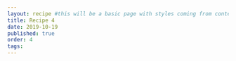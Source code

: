 ```yaml
---
layout: recipe #this will be a basic page with styles coming from content.css
title: Recipe 4
date: 2019-10-19
published: true
order: 4
tags:
---
```

